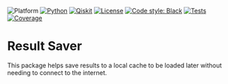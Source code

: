 ![Platform](https://img.shields.io/badge/Platform-Linux%20%7C%20macOS%20%7C%20Windows-informational)
[![Python](https://img.shields.io/badge/Python-3.8%20%7C%203.9%20%7C%203.10-informational)](https://www.python.org/)
[![Qiskit](https://img.shields.io/badge/Qiskit-%E2%89%A5%200.34.2-6133BD)](https://github.com/Qiskit/qiskit)
[![License](https://img.shields.io/github/license/conradhaupt/ResultSaver?label=License)](https://github.com/conradhaupt/ResultSaver/blob/main/LICENSE.txt)
[![Code style: Black](https://img.shields.io/badge/Code%20style-Black-000.svg)](https://github.com/psf/black)
[![Tests](https://github.com/conradhaupt/ResultSaver/actions/workflows/test_latest_versions.yml/badge.svg)](https://github.com/conradhaupt/ResultSaver/actions/workflows/test_latest_versions.yml)
[![Coverage](https://coveralls.io/repos/github/conradhaupt/ResultSaver/badge.svg?branch=main)](https://coveralls.io/github/conradhaupt/ResultSaver?branch=main)

# Result Saver

This package helps save results to a local cache to be loaded later without needing to connect to
the internet.